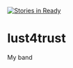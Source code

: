 [![Stories in Ready](https://badge.waffle.io/mekanix/lust4trust.png?label=ready&title=Ready)](https://waffle.io/mekanix/lust4trust)
# lust4trust
My band
